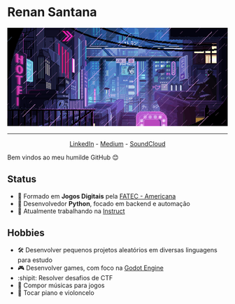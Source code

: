 # Renan Santana

![](https://github.com/Doc-McCoy/Doc-McCoy/blob/master/img/cyber.gif)

---

<p align="center">
    <a href="https://www.linkedin.com/in/renan-santana-0189b1133/">LinkedIn</a> -
    <a href="https://medium.com/@renan_santana">Medium</a> -
    <a href="https://soundcloud.com/docmccoy7">SoundCloud</a>
</p>

Bem vindos ao meu humilde GitHub :blush:

## Status

- :school: Formado em **Jogos Digitais** pela [FATEC - Americana](http://www.fatec.edu.br/)
- :snake: Desenvolvedor **Python**, focado em backend e automação
- :briefcase: Atualmente trabalhando na [Instruct](https://instruct.com.br/)

## Hobbies

- :hammer_and_wrench: Desenvolver pequenos projetos aleatórios em diversas linguagens para estudo
- :video_game: Desenvolver games, com foco na [Godot Engine](https://godotengine.org/)
- :shipit: Resolver desafios de CTF
- :musical_score: Compor músicas para jogos
- :musical_keyboard: Tocar piano e violoncelo

